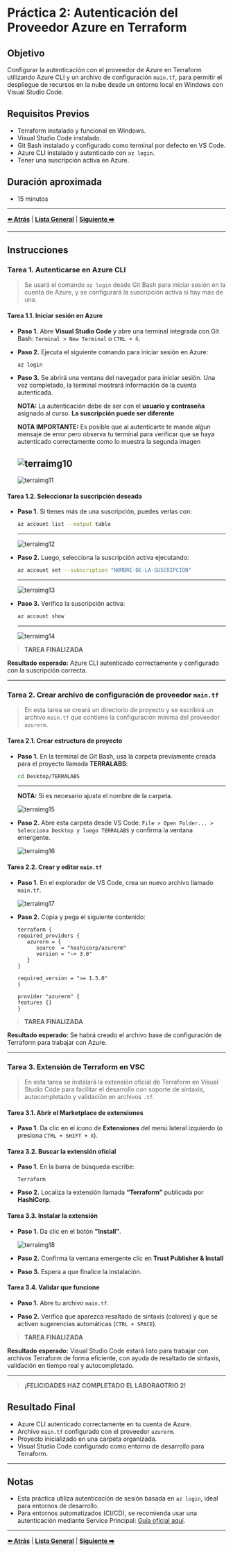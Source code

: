 # Práctica 2: Autenticación del Proveedor Azure en Terraform

## Objetivo

Configurar la autenticación con el proveedor de Azure en Terraform utilizando Azure CLI y un archivo de configuración `main.tf`, para permitir el despliegue de recursos en la nube desde un entorno local en Windows con Visual Studio Code.

## Requisitos Previos

- Terraform instalado y funcional en Windows.
- Visual Studio Code instalado.
- Git Bash instalado y configurado como terminal por defecto en VS Code.
- Azure CLI instalado y autenticado con `az login`.
- Tener una suscripción activa en Azure.

## Duración aproximada

- 15 minutos

---

**[⬅️ Atrás](https://netec-mx.github.io/TRFRM-AZ/Capítulo2/lab1.html)** | **[Lista General](https://netec-mx.github.io/TRFRM-AZ/)** | **[Siguiente ➡️](https://netec-mx.github.io/TRFRM-AZ/Capítulo3/lab3.html)**

---

## Instrucciones

### Tarea 1. Autenticarse en Azure CLI

> Se usará el comando `az login` desde Git Bash para iniciar sesión en la cuenta de Azure, y se configurará la suscripción activa si hay más de una.

#### Tarea 1.1. Iniciar sesión en Azure

- **Paso 1.** Abre **Visual Studio Code** y abre una terminal integrada con Git Bash: `Terminal > New Terminal` o `CTRL + ñ`.

- **Paso 2.** Ejecuta el siguiente comando para iniciar sesión en Azure:

   ```bash
   az login
   ```

- **Paso 3.** Se abrirá una ventana del navegador para iniciar sesión. Una vez completado, la terminal mostrará información de la cuenta autenticada.

   **NOTA:** La autenticación debe de ser con el **usuario y contraseña** asignado al curso. **La suscripción puede ser diferente**

   **NOTA IMPORTANTE:** Es posible que al autenticarte te mande algun mensaje de error pero observa tu terminal para verificar que se haya autenticado correctamente como lo muestra la segunda imagen

   ![terraimg10](/TRFRM-AZ/images/lab2/img1.png)
   -
   ![terraimg11](/TRFRM-AZ/images/lab2/img2.png)


#### Tarea 1.2. Seleccionar la suscripción deseada

- **Paso 1.** Si tienes más de una suscripción, puedes verlas con:

   ```bash
   az account list --output table
   ```
   ---
   ![terraimg12](/TRFRM-AZ/images/lab2/img3.png)


- **Paso 2.** Luego, selecciona la suscripción activa ejecutando:

   ```bash
   az account set --subscription "NOMBRE-DE-LA-SUSCRIPCIÓN"
   ```
   ---
   ![terraimg13](/TRFRM-AZ/images/lab2/img4.png)

- **Paso 3.** Verifica la suscripción activa:

   ```bash
   az account show
   ```
   ---
   ![terraimg14](/TRFRM-AZ/images/lab2/img5.png)

> **TAREA FINALIZADA**

**Resultado esperado:** Azure CLI autenticado correctamente y configurado con la suscripción correcta.

---

### Tarea 2. Crear archivo de configuración de proveedor `main.tf`

> En esta tarea se creará un directorio de proyecto y se escribirá un archivo `main.tf` que contiene la configuración mínima del proveedor `azurerm`.

#### Tarea 2.1. Crear estructura de proyecto

- **Paso 1.** En la terminal de Git Bash, usa la carpeta previamente creada para el proyecto llamada **TERRALABS**:

   ```bash
   cd Desktop/TERRALABS
   ```
   ---
   **NOTA:** Si es necesario ajusta el nombre de la carpeta.

   ![terraimg15](/TRFRM-AZ/images/lab2/img6.png)

- **Paso 2.** Abre esta carpeta desde VS Code: `File > Open Folder... > Selecciona Desktop y luego TERRALABS` y confirma la ventana emergente.

   ![terraimg16](/TRFRM-AZ/images/lab2/img7.png)

#### Tarea 2.2. Crear y editar `main.tf`

- **Paso 1.** En el explorador de VS Code, crea un nuevo archivo llamado `main.tf`.

   ![terraimg17](/TRFRM-AZ/images/lab2/img8.png)   

- **Paso 2.** Copia y pega el siguiente contenido:

   ```hcl
   terraform {
   required_providers {
      azurerm = {
         source  = "hashicorp/azurerm"
         version = "~> 3.0"
      }
   }

   required_version = ">= 1.5.0"
   }

   provider "azurerm" {
   features {}
   }
   ```

> **TAREA FINALIZADA**

**Resultado esperado:** Se habrá creado el archivo base de configuración de Terraform para trabajar con Azure.

---

### Tarea 3. Extensión de Terraform en VSC

> En esta tarea se instalará la extensión oficial de Terraform en Visual Studio Code para facilitar el desarrollo con soporte de sintaxis, autocompletado y validación en archivos `.tf`.

#### Tarea 3.1. Abrir el Marketplace de extensiones

- **Paso 1.** Da clic en el ícono de **Extensiones** del menú lateral izquierdo (o presiona `CTRL + SHIFT + X`).

#### Tarea 3.2. Buscar la extensión oficial

- **Paso 1.** En la barra de búsqueda escribe:

   ```
   Terraform
   ```

- **Paso 2.** Localiza la extensión llamada **“Terraform”** publicada por **HashiCorp**.

#### Tarea 3.3. Instalar la extensión

- **Paso 1.** Da clic en el botón **"Install"**.

   ![terraimg18](/TRFRM-AZ/images/lab2/img9.png)   

- **Paso 2.** Confirma la ventana emergente clic en **Trust Publisher & Install**

- **Paso 3.** Espera a que finalice la instalación.

#### Tarea 3.4. Validar que funcione

- **Paso 1.** Abre tu archivo `main.tf`.

- **Paso 2.** Verifica que aparezca resaltado de sintaxis (colores) y que se activen sugerencias automáticas (`CTRL + SPACE`).

> **TAREA FINALIZADA**

**Resultado esperado:** Visual Studio Code estará listo para trabajar con archivos Terraform de forma eficiente, con ayuda de resaltado de sintaxis, validación en tiempo real y autocompletado.

---

> **¡FELICIDADES HAZ COMPLETADO EL LABORAOTRIO 2!**

## Resultado Final

- Azure CLI autenticado correctamente en tu cuenta de Azure.
- Archivo `main.tf` configurado con el proveedor `azurerm`.
- Proyecto inicializado en una carpeta organizada.
- Visual Studio Code configurado como entorno de desarrollo para Terraform.

---

## Notas

- Esta práctica utiliza autenticación de sesión basada en `az login`, ideal para entornos de desarrollo.  
- Para entornos automatizados (CI/CD), se recomienda usar una autenticación mediante Service Principal: [Guía oficial aquí](https://registry.terraform.io/providers/hashicorp/azurerm/latest/docs/guides/service_principal_client_secret).

---

**[⬅️ Atrás](https://netec-mx.github.io/TRFRM-AZ/Capítulo2/lab1.html)** | **[Lista General](https://netec-mx.github.io/TRFRM-AZ/)** | **[Siguiente ➡️](https://netec-mx.github.io/TRFRM-AZ/Capítulo3/lab3.html)**